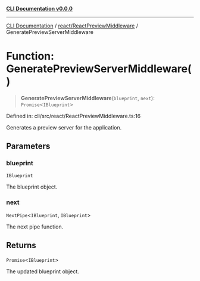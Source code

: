 [**CLI Documentation v0.0.0**](../../../README.md)

***

[CLI Documentation](../../../modules.md) / [react/ReactPreviewMiddleware](../README.md) / GeneratePreviewServerMiddleware

# Function: GeneratePreviewServerMiddleware()

> **GeneratePreviewServerMiddleware**(`blueprint`, `next`): `Promise`\<`IBlueprint`\>

Defined in: cli/src/react/ReactPreviewMiddleware.ts:16

Generates a preview server for the application.

## Parameters

### blueprint

`IBlueprint`

The blueprint object.

### next

`NextPipe`\<`IBlueprint`, `IBlueprint`\>

The next pipe function.

## Returns

`Promise`\<`IBlueprint`\>

The updated blueprint object.
